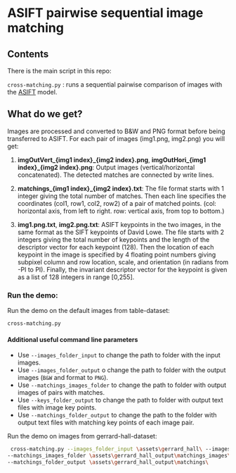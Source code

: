 ﻿# ASIFT pairwise sequential image matching

## Contents
There is the main script in this repo:

`cross-matching.py` : runs a sequential pairwise comparison of images with the [ASIFT](http://www.ipol.im/pub/art/2011/my-asift/) model.

## What do we get?
Images are processed and converted to B&W and PNG format before being transferred to ASIFT.
For each pair of images (img1.png, img2.png) you will get:

1. **imgOutVert_{img1 index}_{img2 index}.png**, **imgOutHori_{img1 index}_{img2 index}.png**: 
Output images (vertical/horizontal concatenated). The detected matches are connected by write lines.

2. **matchings_{img1 index}_{img2 index}.txt**: The file format starts with 1 integer giving the total number of matches. Then each line specifies the coordinates (col1, row1, col2, row2) of a pair of matched points. (col: horizontal axis, from left to right. row: vertical axis, from top to bottom.)

3. **img1.png.txt**, **img2.png.txt**: ASIFT keypoints in the two images, in the same format as the SIFT keypoints of David Lowe. The file starts with 2 integers giving the total number of keypoints and the length of the descriptor vector for each keypoint (128). Then the location of each keypoint in the image is specified by 4 floating point numbers giving subpixel column and row location, scale, and orientation (in radians from -PI to PI). Finally, the invariant descriptor vector for the keypoint is given as a list of 128 integers in range [0,255]. 

### Run the demo:

Run the demo on the default images from table-dataset:

```sh
cross-matching.py
```


#### Additional useful command line parameters
* Use `--images_folder_input` to change the path to folder with the input images.
* Use `--images_folder_output` o change the path to folder with the output images (`B&W` and format to `PNG`).
* Use `--matchings_images_folder` to change the path to folder with output images of pairs with matches.
* Use `--keys_folder_output` to change the path to folder with output text files with image key points.
* Use `--matchings_folder_output` to change the path to the folder with output text files with matching key points of each image pair.

Run the demo on images from gerrard-hall-dataset:

```sh
 cross-matching.py --images_folder_input \assets\gerrard_hall\ --images_folder_output \assets\gerrard_hall_output\img\ 
--matchings_images_folder \assets\gerrard_hall_output\matchings_images\ --keys_folder_output \assets\gerrard_hall_output\keypoints\ 
--matchings_folder_output \assets\gerrard_hall_output\matchings\
```

